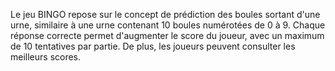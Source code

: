 Le jeu BINGO repose sur le concept de prédiction des boules sortant d'une urne, similaire à une urne contenant 10 boules numérotées de 0 à 9. Chaque réponse correcte permet d'augmenter le score du joueur, avec un maximum de 10 tentatives par partie. De plus, les joueurs peuvent consulter les meilleurs scores.
